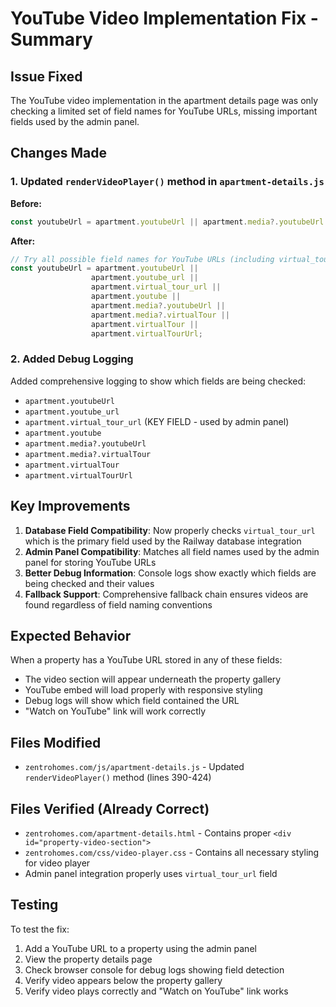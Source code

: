 # YouTube Video Implementation Fix - Summary

## Issue Fixed
The YouTube video implementation in the apartment details page was only checking a limited set of field names for YouTube URLs, missing important fields used by the admin panel.

## Changes Made

### 1. Updated `renderVideoPlayer()` method in `apartment-details.js`

**Before:**
```javascript
const youtubeUrl = apartment.youtubeUrl || apartment.media?.youtubeUrl || apartment.youtube_url;
```

**After:**
```javascript
// Try all possible field names for YouTube URLs (including virtual_tour_url which is used by admin)
const youtubeUrl = apartment.youtubeUrl || 
                  apartment.youtube_url || 
                  apartment.virtual_tour_url || 
                  apartment.youtube || 
                  apartment.media?.youtubeUrl || 
                  apartment.media?.virtualTour ||
                  apartment.virtualTour ||
                  apartment.virtualTourUrl;
```

### 2. Added Debug Logging
Added comprehensive logging to show which fields are being checked:
- `apartment.youtubeUrl`
- `apartment.youtube_url` 
- `apartment.virtual_tour_url` (KEY FIELD - used by admin panel)
- `apartment.youtube`
- `apartment.media?.youtubeUrl`
- `apartment.media?.virtualTour`
- `apartment.virtualTour`
- `apartment.virtualTourUrl`

## Key Improvements

1. **Database Field Compatibility**: Now properly checks `virtual_tour_url` which is the primary field used by the Railway database integration
2. **Admin Panel Compatibility**: Matches all field names used by the admin panel for storing YouTube URLs
3. **Better Debug Information**: Console logs show exactly which fields are being checked and their values
4. **Fallback Support**: Comprehensive fallback chain ensures videos are found regardless of field naming conventions

## Expected Behavior

When a property has a YouTube URL stored in any of these fields:
- The video section will appear underneath the property gallery
- YouTube embed will load properly with responsive styling
- Debug logs will show which field contained the URL
- "Watch on YouTube" link will work correctly

## Files Modified

- `zentrohomes.com/js/apartment-details.js` - Updated `renderVideoPlayer()` method (lines 390-424)

## Files Verified (Already Correct)

- `zentrohomes.com/apartment-details.html` - Contains proper `<div id="property-video-section">`
- `zentrohomes.com/css/video-player.css` - Contains all necessary styling for video player
- Admin panel integration properly uses `virtual_tour_url` field

## Testing

To test the fix:
1. Add a YouTube URL to a property using the admin panel
2. View the property details page
3. Check browser console for debug logs showing field detection
4. Verify video appears below the property gallery
5. Verify video plays correctly and "Watch on YouTube" link works